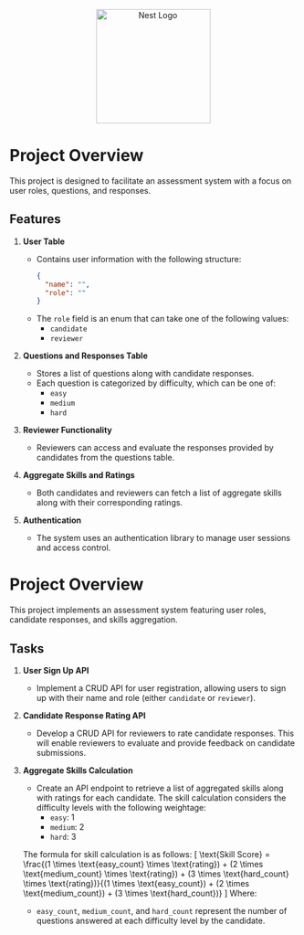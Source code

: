 <p align="center">
  <a href="http://nestjs.com/" target="blank"><img src="https://nestjs.com/img/logo-small.svg" width="200" alt="Nest Logo" /></a>
</p>

[circleci-image]: https://img.shields.io/circleci/build/github/nestjs/nest/master?token=abc123def456
[circleci-url]: https://circleci.com/gh/nestjs/nest

# Project Overview

This project is designed to facilitate an assessment system with a focus on user roles, questions, and responses. 

## Features

1. **User Table**
   - Contains user information with the following structure:
     ```json
     {
       "name": "",
       "role": ""
     }
     ```
   - The `role` field is an enum that can take one of the following values:
     - `candidate`
     - `reviewer`

2. **Questions and Responses Table**
   - Stores a list of questions along with candidate responses.
   - Each question is categorized by difficulty, which can be one of:
     - `easy`
     - `medium`
     - `hard`

3. **Reviewer Functionality**
   - Reviewers can access and evaluate the responses provided by candidates from the questions table.

4. **Aggregate Skills and Ratings**
   - Both candidates and reviewers can fetch a list of aggregate skills along with their corresponding ratings.

5. **Authentication**
   - The system uses an authentication library to manage user sessions and access control.
  
# Project Overview

This project implements an assessment system featuring user roles, candidate responses, and skills aggregation.

## Tasks

1. **User Sign Up API**
   - Implement a CRUD API for user registration, allowing users to sign up with their name and role (either `candidate` or `reviewer`).

2. **Candidate Response Rating API**
   - Develop a CRUD API for reviewers to rate candidate responses. This will enable reviewers to evaluate and provide feedback on candidate submissions.

3. **Aggregate Skills Calculation**
   - Create an API endpoint to retrieve a list of aggregated skills along with ratings for each candidate. The skill calculation considers the difficulty levels with the following weightage:
     - `easy`: 1
     - `medium`: 2
     - `hard`: 3

   The formula for skill calculation is as follows:
   \[
   \text{Skill Score} = \frac{(1 \times \text{easy\_count} \times \text{rating}) + (2 \times \text{medium\_count} \times \text{rating}) + (3 \times \text{hard\_count} \times \text{rating})}{(1 \times \text{easy\_count}) + (2 \times \text{medium\_count}) + (3 \times \text{hard\_count})}
   \]
   Where:
   - `easy_count`, `medium_count`, and `hard_count` represent the number of questions answered at each difficulty level by the candidate.


